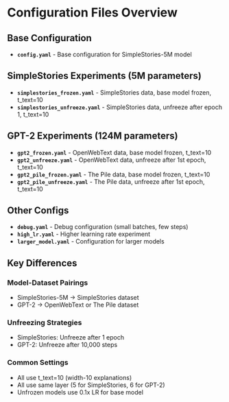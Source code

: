 # Configuration Files Overview

## Base Configuration
- **`config.yaml`** - Base configuration for SimpleStories-5M model

## SimpleStories Experiments (5M parameters)
- **`simplestories_frozen.yaml`** - SimpleStories data, base model frozen, t_text=10
- **`simplestories_unfreeze.yaml`** - SimpleStories data, unfreeze after epoch 1, t_text=10

## GPT-2 Experiments (124M parameters)  
- **`gpt2_frozen.yaml`** - OpenWebText data, base model frozen, t_text=10
- **`gpt2_unfreeze.yaml`** - OpenWebText data, unfreeze after 1st epoch, t_text=10
- **`gpt2_pile_frozen.yaml`** - The Pile data, base model frozen, t_text=10
- **`gpt2_pile_unfreeze.yaml`** - The Pile data, unfreeze after 1st epoch, t_text=10

## Other Configs
- **`debug.yaml`** - Debug configuration (small batches, few steps)
- **`high_lr.yaml`** - Higher learning rate experiment
- **`larger_model.yaml`** - Configuration for larger models

## Key Differences

### Model-Dataset Pairings
- SimpleStories-5M → SimpleStories dataset
- GPT-2 → OpenWebText or The Pile dataset

### Unfreezing Strategies
- SimpleStories: Unfreeze after 1 epoch
- GPT-2: Unfreeze after 10,000 steps

### Common Settings
- All use t_text=10 (width-10 explanations)
- All use same layer (5 for SimpleStories, 6 for GPT-2)
- Unfrozen models use 0.1x LR for base model